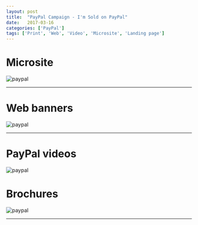 ```yaml
---
layout: post
title:  "PayPal Campaign - I'm Sold on PayPal"
date:   2017-03-16
categories: ['PayPal']
tags: ['Print', 'Web', 'Video', 'Microsite', 'Landing page']
---
```


# Microsite
![paypal](https://raw.githubusercontent.com/gbjack/gbjack.github.io/master/assets/images/paypal1.png)


---


# Web banners
![paypal](https://raw.githubusercontent.com/gbjack/gbjack.github.io/master/assets/images/paypal2.png)


---


# PayPal videos
![paypal](https://raw.githubusercontent.com/gbjack/gbjack.github.io/master/assets/images/paypal3.png)

# Brochures
![paypal](https://raw.githubusercontent.com/gbjack/gbjack.github.io/master/assets/images/paypal4.png)


---
